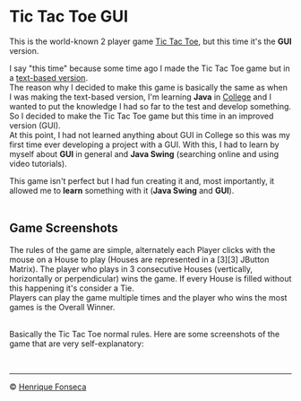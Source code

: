 # Tic Tac Toe GUI

This is the world-known 2 player game [Tic Tac Toe](), but this time it's the **GUI** version. <br>


I say "this time" because some time ago I made the Tic Tac Toe game but in a [text-based version](https://github.com/henrique-efonseca/Portfolio/tree/master/Tic-Tac-Toe). <br>
The reason why I decided to make this game is basically the same as when I was making the text-based version, I'm learning **Java** in [College](https://github.com/henrique-efonseca/College-Projects) and I wanted to put the knowledge I had so far to the test and develop something. So I decided to make the Tic Tac Toe game but this time in an improved version (GUI). <br>
At this point, I had not learned anything about GUI in College so this was my first time ever developing a project with a GUI. With this, I had to learn by myself about **GUI** in general and **Java Swing** (searching online and using video tutorials). <br>


This game isn't perfect but I had fun creating it and, most importantly, it allowed me to **learn** something with it (**Java Swing** and **GUI**). <br> <br>

## Game Screenshots

The rules of the game are simple, alternately each Player clicks with the mouse on a House to play (Houses are represented in a [3][3] JButton Matrix).
The player who plays in 3 consecutive Houses (vertically, horizontally or perpendicular) wins the game.
If every House is filled without this happening it's consider a Tie. <br>
Players can play the game multiple times and the player who wins the most games is the Overall Winner. <br> <br>

Basically the Tic Tac Toe normal rules.
Here are some screenshots of the game that are very self-explanatory:



<br>


---

© [Henrique Fonseca](https://github.com/henrique-efonseca)

